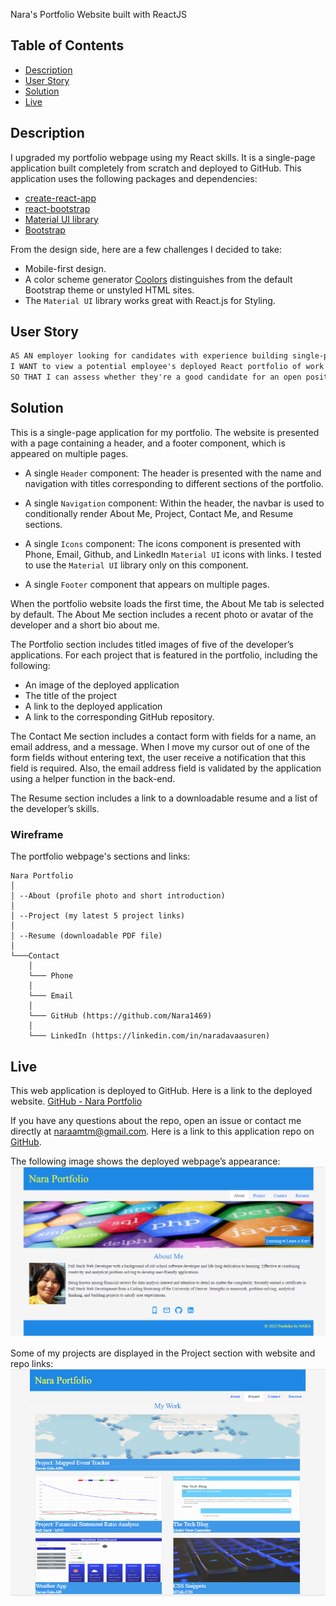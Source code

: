 Nara's Portfolio Website built with ReactJS

## Table of Contents 

- [Description](#description)
- [User Story](#user-story)
- [Solution](#solution)
- [Live](#live)

## Description

I upgraded my portfolio webpage using my React skills. It is a single-page application built completely from scratch and deployed to GitHub. This application uses the following packages and dependencies: 
- [create-react-app](https://create-react-app.dev)
- [react-bootstrap](https://react-bootstrap.github.io/)
- [Material UI library](https://mui.com/) 
- [Bootstrap](https://getbootstrap.com/)

From the design side, here are a few challenges I decided to take:

- Mobile-first design.
- A color scheme generator [Coolors](https://coolors.co/) distinguishes from the default Bootstrap theme or unstyled HTML sites. 
- The `Material UI` library works great with React.js for Styling. 

## User Story

```md
AS AN employer looking for candidates with experience building single-page applications
I WANT to view a potential employee's deployed React portfolio of work samples
SO THAT I can assess whether they're a good candidate for an open position
```

## Solution

This is a single-page application for my portfolio. The website is presented with a page containing a header, and a footer component, which is appeared on multiple pages.

* A single `Header` component: The header is presented with the name and navigation with titles corresponding to different sections of the portfolio.

* A single `Navigation` component: Within the header, the navbar is used to conditionally render About Me, Project, Contact Me, and Resume sections.

* A single `Icons` component: The icons component is presented with Phone, Email, Github, and LinkedIn `Material UI` icons with links. I tested to use the `Material UI` library only on this component.

* A single `Footer` component that appears on multiple pages.

When the portfolio website loads the first time, the About Me tab is selected by default. The About Me section includes a recent photo or avatar of the developer and a short bio about me.

The Portfolio section includes titled images of five of the developer’s applications. For each project that is featured in the portfolio, including the following:

- An image of the deployed application 
- The title of the project
- A link to the deployed application
- A link to the corresponding GitHub repository.

The Contact Me section includes a contact form with fields for a name, an email address, and a message. When I move my cursor out of one of the form fields without entering text, the user receive a notification that this field is required. Also, the email address field is validated by the application using a helper function in the back-end.

The Resume section includes a link to a downloadable resume and a list of the developer’s skills.

### Wireframe

The portfolio webpage's sections and links:
```
Nara Portfolio
│
│ --About (profile photo and short introduction)
│
│ --Project (my latest 5 project links)
│
│ --Resume (downloadable PDF file)
│
└───Contact
    │
    └─── Phone
    │
    └─── Email
    │
    └─── GitHub (https://github.com/Nara1469)
    │
    └─── LinkedIn (https://linkedin.com/in/naradavaasuren)
```

## Live

This web application is deployed to GitHub. Here is a link to the deployed website. [GitHub - Nara Portfolio](https://nara1469.github.io/portfolio/)

If you have any questions about the repo, open an issue or contact me directly at naraamtm@gmail.com. Here is a link to this application repo on [GitHub](https://github.com/Nara1469/portfolio).

The following image shows the deployed webpage’s appearance: ![Portfolio](./assets/portfolio.png)

Some of my projects are displayed in the Project section with website and repo links: ![Projects](./assets/project.png)